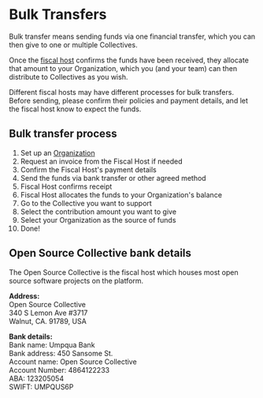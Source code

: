 # Bulk Transfers

Bulk transfer means sending funds via one financial transfer, which you can then give to one or multiple Collectives.

Once the [fiscal host](https://github.com/opencollective/documentation/tree/7991781321e21c71705dddaf37775eeb78dbe972/financial-contributors/hosts/README.md) confirms the funds have been received, they allocate that amount to your Organization, which you \(and your team\) can then distribute to Collectives as you wish.

Different fiscal hosts may have different processes for bulk transfers. Before sending, please confirm their policies and payment details, and let the fiscal host know to expect the funds.

## Bulk transfer process

1. Set up an [Organization](https://github.com/opencollective/documentation/tree/7991781321e21c71705dddaf37775eeb78dbe972/financial-contributors/organizations/organizations.md)
2. Request an invoice from the Fiscal Host if needed
3. Confirm the Fiscal Host's payment details
4. Send the funds via bank transfer or other agreed method
5. Fiscal Host confirms receipt
6. Fiscal Host allocates the funds to your Organization's balance
7. Go to the Collective you want to support
8. Select the contribution amount you want to give
9. Select your Organization as the source of funds
10. Done!

## Open Source Collective bank details

The Open Source Collective is the fiscal host which houses most open source software projects on the platform.

**Address:**  
Open Source Collective  
340 S Lemon Ave \#3717  
Walnut, CA. 91789, USA

**Bank details:**  
Bank name: Umpqua Bank  
Bank address: 450 Sansome St.  
Account name: Open Source Collective  
Account Number: 4864122233  
ABA: 123205054  
SWIFT: UMPQUS6P

